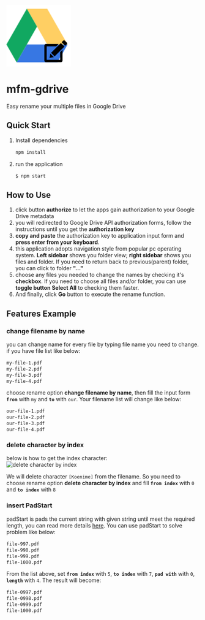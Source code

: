 ![logo](icon.png)
# mfm-gdrive
Easy rename your multiple files in Google Drive

## Quick Start
1. Install dependencies
    ```bash
    npm install
    ```
2. run the application
    ```bash
    $ npm start
    ```
## How to Use
1. click button **authorize** to let the apps gain authorization to your Google Drive metadata
2. you will redirected to Google Drive API authorization forms, follow the instructions until you get the **authorization key**
3. **copy and paste** the authorization key to application input form and **press enter from your keyboard**.
4. this application adopts navigation style from popular pc operating system. **Left sidebar** shows you folder view; **right sidebar** shows you files and folder. If you need to return back to previous(parent) folder, you can click to folder **"..."**
5. choose any files you needed to change the names by checking it's **checkbox**. If you need to choose all files and/or folder, you can use **toggle button Select All** to checking them faster.
6. And finally, click **Go** button to execute the rename function.

## Features Example

### change filename by name
you can change name for every file by typing file name you need to change. if you have file list like below:
```
my-file-1.pdf
my-file-2.pdf
my-file-3.pdf
my-file-4.pdf
```
choose rename option **change filename by name**, then fill the input form **`from`** with `my` and **`to`** with `our`. Your filename list will change like below:
```
our-file-1.pdf
our-file-2.pdf
our-file-3.pdf
our-file-4.pdf
```

### delete character by index
below is how to get the index character:  
![delete character by index](https://media.giphy.com/media/8qqqesHEL8YRHjbfwF/giphy.gif)
  
We will delete character `[Koenime]` from the filename. So you need to choose rename option **delete character by index** and fill **`from index`** with `0` and **`to index`** with `8`

### insert PadStart
padStart is pads the current string with given string until meet the required length, you can read more details [here](https://developer.mozilla.org/en-US/docs/Web/JavaScript/Reference/Global_Objects/String/padStart). You can use padStart to solve problem like below:

```
file-997.pdf
file-998.pdf
file-999.pdf
file-1000.pdf
```
From the list above, set  **`from index`** with `5`, **`to index`**  with `7`, **`pad with`** with `0`, **`length`** with `4`. The result will become:

```
file-0997.pdf
file-0998.pdf
file-0999.pdf
file-1000.pdf
```